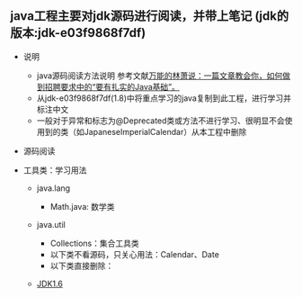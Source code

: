 ## java工程主要对jdk源码进行阅读，并带上笔记 (jdk的版本:jdk-e03f9868f7df)
- 说明
    - java源码阅读方法说明 参考文献[万能的林萧说：一篇文章教会你，如何做到招聘要求中的“要有扎实的Java基础”。](http://www.zuoxiaolong.com/html/article_232.html)
    - 从jdk-e03f9868f7df(1.8)中将重点学习的java复制到此工程，进行学习并标注中文
    - 一般对于异常和标志为@Deprecated类或方法不进行学习、很明显不会使用到的类（如JapaneseImperialCalendar）从本工程中删除
    
- 源码阅读
- 工具类：学习用法
     - java.lang
        - Math.java: 数学类
    - java.util
        - Collections：集合工具类
        - 以下类不看源码，只关心用法：Calendar、Date
        - 以下类直接删除：
        
    - [JDK1.6](http://download.oracle.com/technetwork/java/javase/6/docs/zh/api/java/util/Comparator.html)
